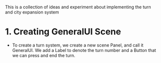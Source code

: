 This is a collection of ideas and experiment about implementing the turn and city expansion system

# 1. Creating GeneralUI Scene
- To create a turn system, we create a new scene Panel, and call it GeneralUI. We add a Label to denote the turn number and a Button that we can press and end the turn.